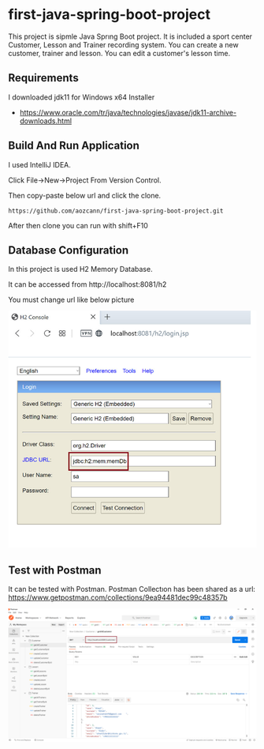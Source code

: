 
# first-java-spring-boot-project

This project is sipmle Java Sprıng Boot project. It is included a sport center Customer, Lesson and Trainer recording system. 
You can create a new customer, trainer and lesson. You can edit a customer's lesson time. 


## Requirements

I downloaded jdk11 for Windows x64 Installer

- https://www.oracle.com/tr/java/technologies/javase/jdk11-archive-downloads.html
## Build And Run Application

I used IntelliJ IDEA.

Click File->New->Project From Version Control.

Then copy-paste below url and click the clone. 
```
https://github.com/aozcann/first-java-spring-boot-project.git

```

After then clone you can run with shift+F10 

## Database Configuration

In this project is used H2 Memory Database.

It can be accessed from http://localhost:8081/h2

You must change url like below picture

![h2_mem_login_menu](https://github.com/aozcann/first-java-spring-boot-project/blob/master/doc/h2_mem_login_menu.jpg)


## Test with Postman

It can be tested with Postman. Postman Collectıon has been shared as a url:
https://www.getpostman.com/collections/9ea94481dec99c48357b

![Postman](https://github.com/aozcann/first-java-spring-boot-project/blob/master/doc/getAllCustomer.png)
